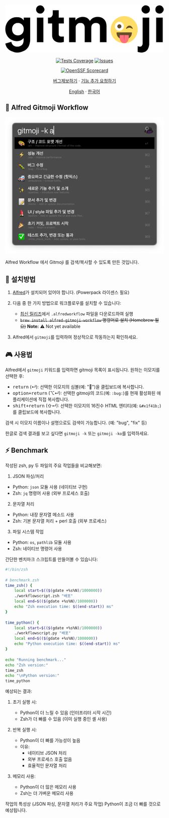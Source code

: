 <div align="center">

  ![icon](./src/icon-bg-white.svg)

  [![Tests Coverage](https://codecov.io/gh/eugenejeonme/alfred-gitmoji/branch/main/graph/badge.svg)](https://codecov.io/gh/eugenejeonme/alfred-gitmoji)
  [![Issues](https://img.shields.io/github/issues/eugenejeonme/alfred-gitmoji?color=0088ff)](https://github.com/eugenejeonme/alfred-gitmoji/issues)
  <!-- [![GitHub pull requests](https://img.shields.io/github/issues-pr/eugenejeonme/alfred-gitmoji?color=0088ff)](https://github.com/eugenejeonme/alfred-gitmoji/pulls) -->
  [![OpenSSF Scorecard](https://api.scorecard.dev/projects/github.com/eugenejeonme/alfred-gitmoji/badge)](https://scorecard.dev/viewer/?uri=github.com/eugenejeonme/alfred-gitmoji)

  [버그제보하기](https://github.com/eugenejeonme/alfred-gitmoji/issues/new?assignees=&labels=bug&projects=&template=bug_report.yml)
  · [기능 추가 요청하기](https://github.com/eugenejeonme/alfred-gitmoji/issues/new?assignees=&labels=enhancement&projects=&template=feature_request.yml)

  [English](https://github.com/eugenejeonme/alfred-gitmoji/blob/main/README.md)
  · [한국어](https://github.com/eugenejeonme/alfred-gitmoji/blob/main/README-ko.md)

</div>

## 📖 Alfred Gitmoji Workflow

![Alfred Gitmoji Thumbnail](./screenshots/thumbnail-ko.png)

Alfred Workflow 에서 Gitmoji 를 검색/복사할 수 있도록 만든 것입니다.

## 💾 설치방법

1. [Alfred](https://www.alfredapp.com/)가 설치되어 있어야 합니다. (Powerpack 라이센스 필요)

2. 다음 중 한 가지 방법으로 워크플로우를 설치할 수 있습니다:
   - [최신 릴리즈](https://github.com/[사용자명]/[저장소명]/releases/latest)에서 `.alfredworkflow` 파일을 다운로드하여 실행
   - ~~`brew install alfred-gitmoji-workflow` 명령어로 설치 (Homebrew 필요)~~ **Note:** ⚠️ Not yet available

3. Alfred에서 `gitmoji`를 입력하여 정상적으로 작동하는지 확인하세요.

## 🎮 사용법

Alfred에서 `gitmoji` 키워드를 입력하면 gitmoji 목록이 표시됩니다.
원하는 이모지를 선택한 후:

- <kbd>return</kbd> (↵): 선택한 이모지의 심볼(예: "🐛")을 클립보드에 복사합니다.
- <kbd>option+return</kbd> (⌥↵): 선택한 gitmoji의 코드(예: `:bug:`)를 현재 활성화된 애플리케이션에 직접 복사합니다.
- <kbd>shift+return</kbd> (⇧↵): 선택한 이모지의 16진수 HTML 엔티티(예: `&#x1f41b;`)를 클립보드에 복사합니다.

검색 시 이모지 이름이나 설명으로도 검색이 가능합니다. (예: "bug", "fix" 등)

한글로 검색 결과를 보고 싶다면 `gitmoji -k` 또는 `gitmoji -ko`를 입력하세요.

## ⚡️ Benchmark

작성된 zsh, py 두 파일의 주요 작업들을 비교해보면:

1. JSON 파싱/처리
- Python: `json` 모듈 사용 (네이티브 구현)
- Zsh: `jq` 명령어 사용 (외부 프로세스 호출)

2. 문자열 처리
- Python: 내장 문자열 메소드 사용
- Zsh: 기본 문자열 처리 + perl 호출 (외부 프로세스)

3. 파일 시스템 작업
- Python: `os`, `pathlib` 모듈 사용
- Zsh: 네이티브 명령어 사용

간단한 벤치마크 스크립트를 만들어볼 수 있습니다:

```zsh
#!/bin/zsh

# benchmark.zsh
time_zsh() {
    local start=$(($(gdate +%s%N)/1000000))
    ./workflowscript.zsh "배포"
    local end=$(($(gdate +%s%N)/1000000))
    echo "Zsh execution time: $((end-start)) ms"
}

time_python() {
    local start=$(($(gdate +%s%N)/1000000))
    ./workflowscript.py "배포"
    local end=$(($(gdate +%s%N)/1000000))
    echo "Python execution time: $((end-start)) ms"
}

echo "Running benchmark..."
echo "Zsh version:"
time_zsh
echo "\nPython version:"
time_python
```

예상되는 결과:
1. 초기 실행 시:
   - Python이 더 느릴 수 있음 (인터프리터 시작 시간)
   - Zsh가 더 빠를 수 있음 (이미 실행 중인 셸 사용)

2. 반복 실행 시:
   - Python이 더 빠를 가능성이 높음
   - 이유:
     - 네이티브 JSON 처리
     - 외부 프로세스 호출 없음
     - 효율적인 문자열 처리

3. 메모리 사용:
   - Python이 더 많은 메모리 사용
   - Zsh는 더 가벼운 메모리 사용

작업의 특성상 (JSON 파싱, 문자열 처리가 주요 작업) Python이 조금 더 빠를 것으로 예상됩니다.
